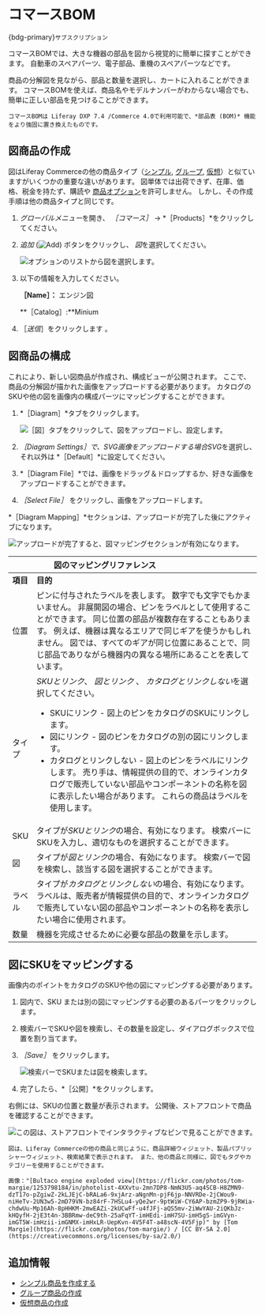 # コマースBOM

{bdg-primary}`サブスクリプション`

コマースBOMでは、大きな機器の部品を図から視覚的に簡単に探すことができます。 自動車のスペアパーツ、電子部品、重機のスペアパーツなどです。

商品の分解図を見ながら、部品と数量を選択し、カートに入れることができます。 コマースBOMを使えば、商品名やモデルナンバーがわからない場合でも、簡単に正しい部品を見つけることができます。

```{note}
コマースBOMは Liferay DXP 7.4 /Commerce 4.0で利用可能で、*部品表 (BOM)* 機能をより強固に置き換えたものです。
```

## 図商品の作成

図はLiferay Commerceの他の商品タイプ（[シンプル](./creating-a-simple-product.md), [グループ](./creating-a-grouped-product.md), [仮想](./creating-a-virtual-product.md)）と似ていますがいくつかの重要な違いがあります。 図単体では出荷できず、在庫、価格、税金を持たず、購読や [商品オプション](../products/using-product-options.md)を許可しません。 しかし、その作成手順は他の商品タイプと同じです。

1. *グローバルメニュー*を開き、 *［コマース］* &rarr; *［Products］*をクリックしてください。
1. *追加* (![Add](../../../images/icon-add.png)) ボタンをクリックし、 *図*を選択してください。

   ![オプションのリストから図を選択します。](./shop-by-diagram/images/01.png)

1. 以下の情報を入力してください。

   **［Name］：** エンジン図

   **［Catalog］:**Minium

1. ［*送信*］をクリックします 。

## 図商品の構成

これにより、新しい図商品が作成され、構成ビューが公開されます。 ここで、商品の分解図が描かれた画像をアップロードする必要があります。 カタログのSKUや他の図を画像内の構成パーツにマッピングすることができます。

1. *［Diagram］*タブをクリックします。

   ![［図］タブをクリックして、図をアップロードし、設定します。](./shop-by-diagram/images/03.png)

1. *［Diagram Settings］*で、SVG画像をアップロードする場合*SVG*を選択し、それ以外は *［Default］*に設定してください。
1. *［Diagram File］*では、画像をドラッグ＆ドロップするか、好きな画像をアップロードすることができます。
1. *［Select File］* をクリックし、画像をアップロードします。

*［Diagram Mapping］*セクションは、アップロードが完了した後にアクティブになります。

![アップロードが完了すると、図マッピングセクションが有効になります。](./shop-by-diagram/images/04.gif)

|        | <div style="margin-left:35px"><b>図のマッピングリファレンス</b>                                                                                                                          |
|:------ |:--------------------------------------------------------------------------------------------------------------------------------------------------------------------------- |
| **項目** | <div style="width:400px"><b>目的</b>                                                                                                                          |
| 位置     | ピンに付与されたラベルを表します。 数字でも文字でもかまいません。 非展開図の場合、ピンをラベルとして使用することができます。 同じ位置の部品が複数存在することもあります。 例えば、機器は異なるエリアで同じギアを使うかもしれません。 図では、すべてのギアが同じ位置にあることで、同じ部品でありながら機器内の異なる場所にあることを表しています。 |
| タイプ    | *SKUとリンク*、 *図とリンク* 、 *カタログとリンクしない*を選択してください。<ul><li>SKUにリンク - 図上のピンをカタログのSKUにリンクします。</li><li>図にリンク - 図のピンをカタログの別の図にリンクします。</li><li>カタログとリンクしない - 図上のピンをラベルにリンクします。 売り手は、情報提供の目的で、オンラインカタログで販売していない部品やコンポーネントの名称を図に表示したい場合があります。 これらの商品はラベルを使用します。</li></ul>                                                                                                       |
| SKU    | タイプが*SKUとリンク*の場合、有効になります。 検索バーにSKUを入力し、適切なものを選択することができます。                                                                                                                   |
| 図      | タイプが*図とリンク*の場合、有効になります。 検索バーで図を検索し、該当する図を選択することができます。                                                                                                                       |
| ラベル    | タイプが*カタログとリンクしない*の場合、有効になります。 ラベルは、販売者が情報提供の目的で、オンラインカタログで販売していない図の部品やコンポーネントの名称を表示したい場合に使用されます。                                                                            |
| 数量     | 機器を完成させるために必要な部品の数量を示します。                                                                                                                                                   |

## 図にSKUをマッピングする

画像内のポイントをカタログのSKUや他の図にマッピングする必要があります。

1. 図内で、SKU または別の図にマッピングする必要のあるパーツをクリックします。
1. 検索バーでSKUや図を検索し、その数量を設定し、ダイアログボックスで位置を割り当てます。
1. *［Save］* をクリックします。

    ![検索バーでSKUまたは図を検索します。](./shop-by-diagram/images/05.gif)

1. 完了したら、*［公開］*をクリックします。

右側には、SKUの位置と数量が表示されます。 公開後、ストアフロントで商品を確認することができます。

![この図は、ストアフロントでインタラクティブなピンで見ることができます。](./shop-by-diagram/images/06.gif)

```{note}
図は、Liferay Commerceの他の商品と同じように、商品詳細ウィジェット、製品パブリッシャーウィジェット、検索結果で表示されます。 また、他の商品と同様に、図でもタグやカテゴリーを使用することができます。
```

```{note}
画像："[Bultaco engine exploded view](https://flickr.com/photos/tom-margie/1253798184/in/photolist-4XXvtu-2mn7DP8-NmN3U5-aq4SCB-H8ZMN9-dzT17o-pZgiwZ-2kLJEjC-bRALa6-9xjArz-aNgnMn-pjF6jp-NNVRDe-2jCWou9-niHeTv-2UN3w5-2mD79VN-bz84rF-7HSLu4-yQe2wr-9ptWiW-CY6AP-bzmZP9-9jRWia-chdwUu-Mp16Ah-8pHHKM-2mwEAZi-2kUCwFf-u4fJFj-aQS5mv-2iWwYAU-2iQKbJz-kHQyfH-2jE3t4n-3BBRmw-deC9th-25aFqYT-imHEdi-imH7SU-imH5gS-imGVyn-imGT5W-imHzii-imGNMX-imHxLR-UepKvn-4V5F4T-a48scN-4V5Fjp)" by [Tom Margie](https://flickr.com/photos/tom-margie/) / [CC BY-SA 2.0](https://creativecommons.org/licenses/by-sa/2.0/)
```

## 追加情報

* [シンプル商品を作成する](./creating-a-simple-product.md)
* [グループ商品の作成](./creating-a-grouped-product.md)
* [仮想商品の作成](./creating-a-virtual-product.md)
